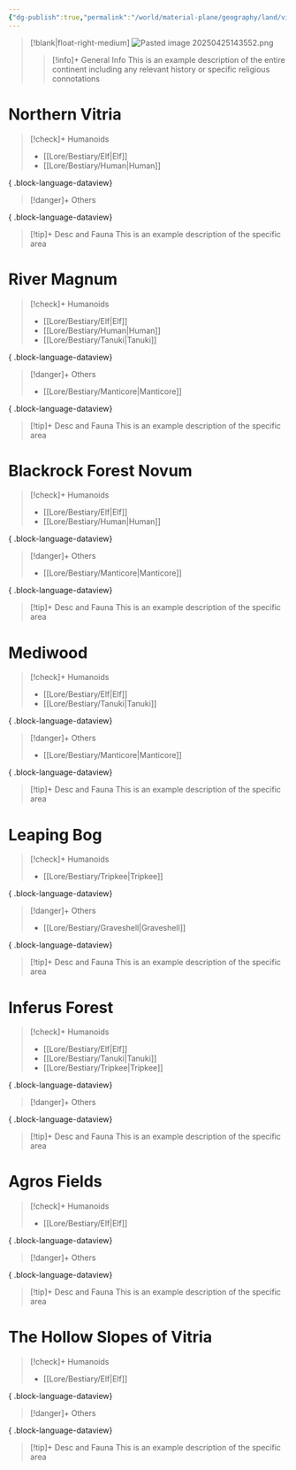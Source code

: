```yaml
---
{"dg-publish":true,"permalink":"/world/material-plane/geography/land/vitria/"}
---
```


>[!blank|float-right-medium]
>![Pasted image 20250425143552.png](/img/user/z_Assets/Pasted%20image%2020250425143552.png)
>
>>[!info]+ General Info
>>This is an example description of the entire continent including any relevant history or specific religious connotations 

# Northern Vitria

>[!check]+ Humanoids
> - [[Lore/Bestiary/Elf\|Elf]]
> - [[Lore/Bestiary/Human\|Human]]
> 
{ .block-language-dataview}

>[!danger]+ Others
> 
{ .block-language-dataview}

>[!tip]+ Desc and Fauna
>This is an example description of the specific area




# River Magnum

>[!check]+ Humanoids
> - [[Lore/Bestiary/Elf\|Elf]]
> - [[Lore/Bestiary/Human\|Human]]
> - [[Lore/Bestiary/Tanuki\|Tanuki]]
> 
{ .block-language-dataview}

>[!danger]+ Others
> - [[Lore/Bestiary/Manticore\|Manticore]]
> 
{ .block-language-dataview}

>[!tip]+ Desc and Fauna
>This is an example description of the specific area




# Blackrock Forest Novum

>[!check]+ Humanoids
> - [[Lore/Bestiary/Elf\|Elf]]
> - [[Lore/Bestiary/Human\|Human]]
> 
{ .block-language-dataview}

>[!danger]+ Others
> - [[Lore/Bestiary/Manticore\|Manticore]]
> 
{ .block-language-dataview}

>[!tip]+ Desc and Fauna
>This is an example description of the specific area



# Mediwood

>[!check]+ Humanoids
> - [[Lore/Bestiary/Elf\|Elf]]
> - [[Lore/Bestiary/Tanuki\|Tanuki]]
> 
{ .block-language-dataview}

>[!danger]+ Others
> - [[Lore/Bestiary/Manticore\|Manticore]]
> 
{ .block-language-dataview}

>[!tip]+ Desc and Fauna
>This is an example description of the specific area



# Leaping Bog

>[!check]+ Humanoids
> - [[Lore/Bestiary/Tripkee\|Tripkee]]
> 
{ .block-language-dataview}

>[!danger]+ Others
> - [[Lore/Bestiary/Graveshell\|Graveshell]]
> 
{ .block-language-dataview}

>[!tip]+ Desc and Fauna
>This is an example description of the specific area



# Inferus Forest

>[!check]+ Humanoids
> - [[Lore/Bestiary/Elf\|Elf]]
> - [[Lore/Bestiary/Tanuki\|Tanuki]]
> - [[Lore/Bestiary/Tripkee\|Tripkee]]
> 
{ .block-language-dataview}

>[!danger]+ Others
> 
{ .block-language-dataview}

>[!tip]+ Desc and Fauna
>This is an example description of the specific area



# Agros Fields

>[!check]+ Humanoids
> - [[Lore/Bestiary/Elf\|Elf]]
> 
{ .block-language-dataview}

>[!danger]+ Others
> 
{ .block-language-dataview}

>[!tip]+ Desc and Fauna
>This is an example description of the specific area



# The Hollow Slopes of Vitria

>[!check]+ Humanoids
> - [[Lore/Bestiary/Elf\|Elf]]
> 
{ .block-language-dataview}

>[!danger]+ Others
> 
{ .block-language-dataview}

>[!tip]+ Desc and Fauna
>This is an example description of the specific area

